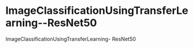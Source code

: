 # ImageClassificationUsingTransferLearning--ResNet50
ImageClassificationUsingTransferLearning- ResNet50
